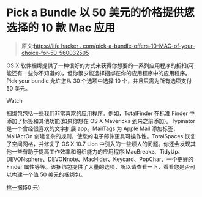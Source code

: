 # Pick a Bundle 以 50 美元的价格提供您选择的 10 款 Mac 应用

> 原文:[https://life hacker . com/pick-a-bundle-offers-10-MAC-of-your-choice-for-50-560032505](https://lifehacker.com/pick-a-bundle-offers-10-mac-apps-of-your-choice-for-50-560032505)

OS X:软件捆绑提供了一种很好的方式来获得你想要的一系列应用程序的折扣(可能还有一些你不知道的)，但你很少能选择捆绑在你的应用程序中的应用程序。Pick your bundle 允许您从 30 个选项中选择 10 个，并且只需为所有选项支付 50 美元。

Watch

捆绑包包括一些我们非常喜欢的应用程序。例如，TotalFinder 在标准 Finder 中添加了标签和其他功能(如果你想在 OS X Mavericks 到来之前添加)。Typinator 是一个曾经很喜欢的文字扩展 app。MailTags 为 Apple Mail 添加标签，MailActOn 创建复杂的规则，使您的电子邮件更具可操作性。TotalSpaces 恢复了空间网格，并修复了 OS X 10.7 Lion 中引入的一些烦人的问题。你还会发现其他一些有助于提高工作效率和组织能力的应用程序:MacBreakz、TidyUp、DEVONsphere、DEVONnote、MacHider、Keycard、PopChar、一个更好的 Finder 属性等等。该捆绑包提供了大量的选项，所以请查看一下，看看您是否可以构建一个值 50 美元的捆绑包。

[挑一捆](https://pickabundle.paddle.com/mac/)(50 元)